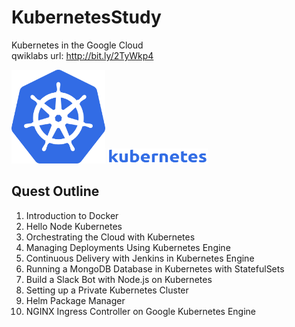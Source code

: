 # KubernetesStudy
Kubernetes in the Google Cloud <br>
qwiklabs url: http://bit.ly/2TyWkp4

<img src="https://github.com/kubernetes/kubernetes/blob/master/logo/logo.svg" width=150 height=150>
<img src="https://github.com/kubernetes/kubernetes/blob/master/logo/name_blue.svg" width=160 height=24>

## Quest Outline
1. Introduction to Docker
2. Hello Node Kubernetes
3. Orchestrating the Cloud with Kubernetes
4. Managing Deployments Using Kubernetes Engine
5. Continuous Delivery with Jenkins in Kubernetes Engine
6. Running a MongoDB Database in Kubernetes with StatefulSets
7. Build a Slack Bot with Node.js on Kubernetes
8. Setting up a Private Kubernetes Cluster
9. Helm Package Manager
10. NGINX Ingress Controller on Google Kubernetes Engine
